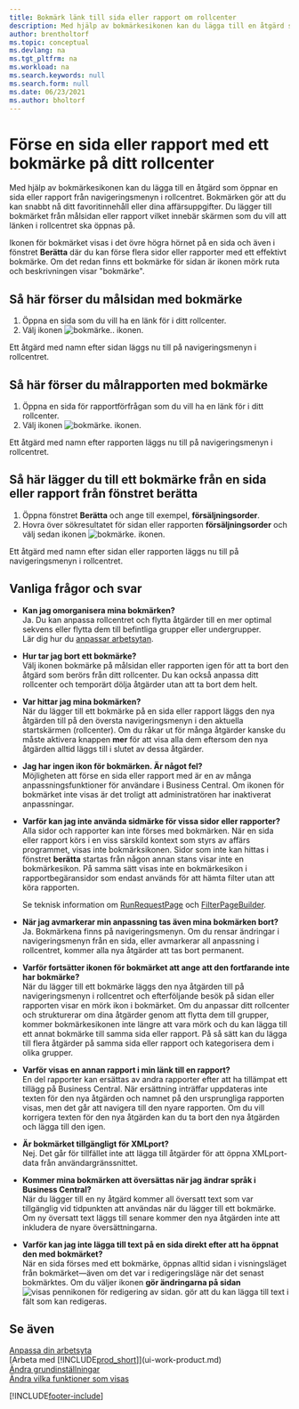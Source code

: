 ```yaml
---
title: Bokmärk länk till sida eller rapport om rollcenter
description: Med hjälp av bokmärkesikonen kan du lägga till en åtgärd som öppnar en sida eller rapport från navigeringsmenyn i rollcentret.
author: brentholtorf
ms.topic: conceptual
ms.devlang: na
ms.tgt_pltfrm: na
ms.workload: na
ms.search.keywords: null
ms.search.form: null
ms.date: 06/23/2021
ms.author: bholtorf
---
```


# <a name="bookmark-a-page-or-report-on-your-role-center"></a>Förse en sida eller rapport med ett bokmärke på ditt rollcenter
Med hjälp av bokmärkesikonen kan du lägga till en åtgärd som öppnar en sida eller rapport från navigeringsmenyn i rollcentret. Bokmärken gör att du kan snabbt nå ditt favoritinnehåll eller dina affärsuppgifter. Du lägger till bokmärket från målsidan eller rapport vilket innebär skärmen som du vill att länken i rollcentret ska öppnas på.

Ikonen för bokmärket visas i det övre högra hörnet på en sida och även i fönstret **Berätta** där du kan förse flera sidor eller rapporter med ett effektivt bokmärke. Om det redan finns ett bokmärke för sidan är ikonen mörk ruta och beskrivningen visar "bokmärke".

## <a name="to-bookmark-the-target-page"></a>Så här förser du målsidan med bokmärke
1. Öppna en sida som du vill ha en länk för i ditt rollcenter.
2. Välj ikonen ![bokmärke.](media/ui_bookmark_icon.png "Bokmärke"). ikonen.

Ett åtgärd med namn efter sidan läggs nu till på navigeringsmenyn i rollcentret.

## <a name="to-bookmark-the-target-report"></a>Så här förser du målrapporten med bokmärke
1. Öppna en sida för rapportförfrågan som du vill ha en länk för i ditt rollcenter.
2. Välj ikonen ![bokmärke.](media/ui_bookmark_icon.png "Bokmärke") ikonen.

Ett åtgärd med namn efter rapporten läggs nu till på navigeringsmenyn i rollcentret.

## <a name="to-bookmark-a-page-or-report-from-the-tell-me-window"></a>Så här lägger du till ett bokmärke från en sida eller rapport från fönstret berätta
1. Öppna fönstret **Berätta** och ange till exempel, **försäljningsorder**.
2. Hovra över sökresultatet för sidan eller rapporten **försäljningsorder** och välj sedan ikonen ![bokmärke.](media/ui_bookmark_icon.png "Bokmärke") ikonen.

Ett åtgärd med namn efter sidan eller rapporten läggs nu till på navigeringsmenyn i rollcentret.


## <a name="frequently-asked-questions"></a>Vanliga frågor och svar

- **Kan jag omorganisera mina bokmärken?**  
Ja. Du kan anpassa rollcentret och flytta åtgärder till en mer optimal sekvens eller flytta dem till befintliga grupper eller undergrupper.  
Lär dig hur du [anpassar arbetsytan](ui-personalization-user.md).

- **Hur tar jag bort ett bokmärke?**  
Välj ikonen bokmärke på målsidan eller rapporten igen för att ta bort den åtgärd som berörs från ditt rollcenter. Du kan också anpassa ditt rollcenter och temporärt dölja åtgärder utan att ta bort dem helt.

- **Var hittar jag mina bokmärken?**  
När du lägger till ett bokmärke på en sida eller rapport läggs den nya åtgärden till på den översta navigeringsmenyn i den aktuella startskärmen (rollcenter). Om du råkar ut för många åtgärder kanske du måste aktivera knappen **mer** för att visa alla dem eftersom den nya åtgärden alltid läggs till i slutet av dessa åtgärder.
<!-- Should we add a screenshot here? -->

- **Jag har ingen ikon för bokmärken. Är något fel?**  
Möjligheten att förse en sida eller rapport med är en av många anpassningsfunktioner för användare i Business Central. Om ikonen för bokmärket inte visas är det troligt att administratören har inaktiverat anpassningar.

- **Varför kan jag inte använda sidmärke för vissa sidor eller rapporter?**  
Alla sidor och rapporter kan inte förses med bokmärken. När en sida eller rapport körs i en viss särskild kontext som styrs av affärs programmet, visas inte bokmärksikonen. Sidor som inte kan hittas i fönstret **berätta** startas från någon annan stans visar inte en bokmärkesikon. På samma sätt visas inte en bokmärkesikon i rapportbegäransidor som endast används för att hämta filter utan att köra rapporten.

  Se teknisk information om [RunRequestPage](/dynamics365/business-central/dev-itpro/developer/methods-auto/report/reportinstance-runrequestpage-method) och [FilterPageBuilder](/dynamics365/business-central/dev-itpro/developer/methods-auto/filterpagebuilder/filterpagebuilder-data-type).

- **När jag avmarkerar min anpassning tas även mina bokmärken bort?**  
Ja. Bokmärkena finns på navigeringsmenyn. Om du rensar ändringar i navigeringsmenyn från en sida, eller avmarkerar all anpassning i rollcentret, kommer alla nya åtgärder att tas bort permanent.

- **Varför fortsätter ikonen för bokmärket att ange att den fortfarande inte har bokmärke?**  
När du lägger till ett bokmärke läggs den nya åtgärden till på navigeringsmenyn i rollcentret och efterföljande besök på sidan eller rapporten visar en mörk ikon i bokmärket. Om du anpassar ditt rollcenter och strukturerar om dina åtgärder genom att flytta dem till grupper, kommer bokmärkesikonen inte längre att vara mörk och du kan lägga till ett annat bokmärke till samma sida eller rapport. På så sätt kan du lägga till flera åtgärder på samma sida eller rapport och kategorisera dem i olika grupper.

- **Varför visas en annan rapport i min länk till en rapport?**  
En del rapporter kan ersättas av andra rapporter efter att ha tillämpat ett tillägg på Business Central. När ersättning inträffar uppdateras inte texten för den nya åtgärden och namnet på den ursprungliga rapporten visas, men det går att navigera till den nyare rapporten. Om du vill korrigera texten för den nya åtgärden kan du ta bort den nya åtgärden och lägga till den igen.
<!-- For more information on report substitution, see this link UNAVAILABLE AT THIS TIME -->

- **Är bokmärket tillgängligt för XMLport?**  
Nej. Det går för tillfället inte att lägga till åtgärder för att öppna XMLport-data från användargränssnittet.

- **Kommer mina bokmärken att översättas när jag ändrar språk i Business Central?**  
När du lägger till en ny åtgärd kommer all översatt text som var tillgänglig vid tidpunkten att användas när du lägger till ett bokmärke. Om ny översatt text läggs till senare kommer den nya åtgärden inte att inkludera de nyare översättningarna.

- **Varför kan jag inte lägga till text på en sida direkt efter att ha öppnat den med bokmärket?**<br> När en sida förses med ett bokmärke, öppnas alltid sidan i visningsläget från bokmärket&mdash;även om det var i redigeringsläge när det senast bokmärktes. Om du väljer ikonen **gör ändringarna på sidan** ![visas pennikonen för redigering av sidan.](media/edit-pencil.png) gör att du kan lägga till text i fält som kan redigeras.


## <a name="see-also"></a>Se även
[Anpassa din arbetsyta](ui-personalization-user.md)  
[Arbeta med [!INCLUDE[prod_short](includes/prod_short.md)]](ui-work-product.md)  
[Ändra grundinställningar](ui-change-basic-settings.md)  
[Ändra vilka funktioner som visas](ui-experiences.md)  


[!INCLUDE[footer-include](includes/footer-banner.md)]
